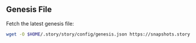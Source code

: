 ## Genesis File 
Fetch the latest genesis file:
```bash
wget -O $HOME/.story/story/config/genesis.json https://snapshots.story.posthuman.digital/genesis.json
```
